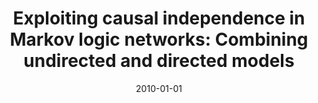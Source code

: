 ---
title: "Exploiting causal independence in Markov logic networks: Combining undirected and directed models"
collection: publications
permalink: /publication/2010-01-01-Exploiting-causal-independence-in-Markov-logic-networks-Combining-undirected-and-directed-models
date: 2010-01-01
venue: 'Machine Learning and Knowledge Discovery in Databases: European Conference, ECML PKDD 2010, Barcelona, Spain, September 20-24, 2010, Proceedings, Part II 21'
---